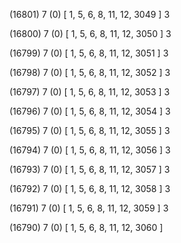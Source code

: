 (16801) 7 (0) [ 1, 5, 6, 8, 11, 12, 3049 ] 3 


(16800) 7 (0) [ 1, 5, 6, 8, 11, 12, 3050 ] 3 


(16799) 7 (0) [ 1, 5, 6, 8, 11, 12, 3051 ] 3 


(16798) 7 (0) [ 1, 5, 6, 8, 11, 12, 3052 ] 3 


(16797) 7 (0) [ 1, 5, 6, 8, 11, 12, 3053 ] 3 


(16796) 7 (0) [ 1, 5, 6, 8, 11, 12, 3054 ] 3 


(16795) 7 (0) [ 1, 5, 6, 8, 11, 12, 3055 ] 3 


(16794) 7 (0) [ 1, 5, 6, 8, 11, 12, 3056 ] 3 


(16793) 7 (0) [ 1, 5, 6, 8, 11, 12, 3057 ] 3 


(16792) 7 (0) [ 1, 5, 6, 8, 11, 12, 3058 ] 3 


(16791) 7 (0) [ 1, 5, 6, 8, 11, 12, 3059 ] 3 


(16790) 7 (0) [ 1, 5, 6, 8, 11, 12, 3060 ]  

